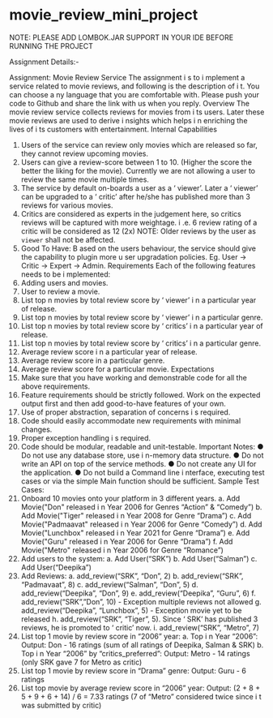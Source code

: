 # movie_review_mini_project

NOTE: PLEASE ADD LOMBOK.JAR SUPPORT IN YOUR IDE BEFORE RUNNING THE PROJECT

Assignment Details:-

Assignment: Movie Review Service
The assignment i s to i mplement a service related to movie reviews, and following
is the description of i t. You can choose a ny language that you are comfortable
with. Please push your code to Github and share the link with us when you reply.
Overview
The movie review service collects reviews for movies from i ts users. Later these
movie reviews are used to derive i nsights which helps i n enriching the lives of i ts
customers with entertainment.
Internal Capabilities
1. Users of the service can review only movies which are released so far, they
cannot review upcoming movies.
2. Users can give a review-score between 1 to 10. (Higher the score the better
the liking for the movie). Currently we are not allowing a user to review the
same movie multiple times.
3. The service by default on-boards a user as a ‘ viewer’. Later a ‘ viewer’ can
be upgraded to a ‘ critic’ after he/she has published more than 3 reviews
for various movies.
4. Critics are considered as experts in the judgement here, so critics reviews
will be captured with more weightage. i .e. 6 review rating of a critic will be
considered as 12 (2x) NOTE: Older reviews by the user as ` viewer` shall not
be affected.
5. Good To Have: B ased on the users behaviour, the service should give the
capability to plugin more u ser upgradation policies. Eg. User -> Critic ->
Expert -> Admin.
Requirements
Each of the following features needs to be i mplemented:
1. Adding users and movies.
2. User to review a movie.
3. List top n movies by total review score by ‘ viewer’ i n a particular year of
release.
4. List top n movies by total review score by ‘ viewer’ i n a particular genre.
5. List top n movies by total review score by ‘ critics’ i n a particular year of
release.
6. List top n movies by total review score by ‘ critics’ i n a particular genre.
7. Average review score i n a particular year of release.
8. Average review score in a particular genre.
9. Average review score for a particular movie.
Expectations
1. Make sure that you have working and demonstrable code for all the above
requirements.
2. Feature requirements should be strictly followed. Work on the expected
output first and then add good-to-have features of your own.
3. Use of proper abstraction, separation of concerns i s required.
4. Code should easily accommodate new requirements with minimal
changes.
5. Proper exception handling i s required.
6. Code should be modular, readable and unit-testable.
Important Notes:
● Do not use any database store, use i n-memory data structure.
● Do not write an API on top of the service methods.
● Do not create any UI for the application.
● Do not build a Command line i nterface, executing test cases or via the
simple Main function should be sufficient.
Sample Test Cases:
1. Onboard 10 movies onto your platform in 3 different years.
a. Add Movie("Don" released i n Year 2006 for Genres “Action” &
“Comedy”)
b. Add Movie("Tiger" released i n Year 2008 for Genre “Drama”)
c. Add Movie("Padmaavat" released i n Year 2006 for Genre “Comedy”)
d. Add Movie("Lunchbox" released i n Year 2021 for Genre “Drama”)
e. Add Movie("Guru" released i n Year 2006 for Genre “Drama”)
f. Add Movie("Metro" released i n Year 2006 for Genre “Romance”)
2. Add users to the system:
a. Add User(“SRK”)
b. Add User(“Salman”)
c. Add User(“Deepika”)
3. Add Reviews:
a. add_review(“SRK”, “Don”, 2)
b. add_review(“SRK”, “Padmavaat”, 8)
c. add_review(“Salman”, “Don”, 5)
d. add_review(“Deepika”, “Don”, 9)
e. add_review(“Deepika”, “Guru”, 6)
f. add_review(“SRK”,”Don”, 10) - Exception multiple reviews not
allowed
g. add_review(“Deepika”, “Lunchbox”, 5) - Exception movie yet to be
released
h. add_review(“SRK”, “Tiger”, 5). Since ‘ SRK’ has published 3 reviews, he
is promoted to ‘ critic’ now.
i. add_review(“SRK”, “Metro”, 7)
4. List top 1 movie by review score in “2006” year:
  a. Top i n Year “2006”:
  Output: Don - 16 ratings (sum of all ratings of Deepika, Salman &
  SRK)
  b. Top i n Year “2006” by “critics_preferred”:
  Output: Metro - 14 ratings (only SRK gave 7 for Metro as critic)
5. List top 1 movie by review score in “Drama” genre:
Output: Guru - 6 ratings
6. List top movie by average review score in “2006” year:
Output: (2 + 8 + 5 + 9 + 6 + 14) / 6 = 7.33 ratings (7 of “Metro”
considered twice since i t was submitted by critic)
